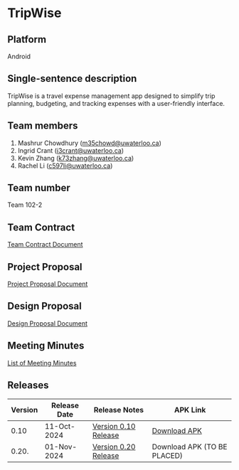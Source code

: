# TripWise

## Platform
Android

## Single-sentence description
TripWise is a travel expense management app designed to simplify trip planning, budgeting, and tracking expenses with a user-friendly interface.

## Team members
1. Mashrur Chowdhury (m35chowd@uwaterloo.ca)
2. Ingrid Crant (i3crant@uwaterloo.ca)
3. Kevin Zhang (k73zhang@uwaterloo.ca)
4. Rachel Li (c597li@uwaterloo.ca)

## Team number
Team 102-2

## Team Contract
[Team Contract Document](https://git.uwaterloo.ca/m35chowd/team102-2/-/wikis/Team-102-2-Contract)

## Project Proposal
[Project Proposal Document](https://git.uwaterloo.ca/m35chowd/team102-2/-/wikis/Project-Proposal)

## Design Proposal
[Design Proposal Document](https://git.uwaterloo.ca/m35chowd/team102-2/-/wikis/Design-Proposal)

## Meeting Minutes
[List of Meeting Minutes](https://git.uwaterloo.ca/m35chowd/team102-2/-/wikis/Meeting-Minutes)

## Releases

| Version | Release Date  | Release Notes | APK Link |
|---------|---------------|---------------|----------|
| 0.10    | 11-Oct-2024   | [Version 0.10 Release](https://git.uwaterloo.ca/m35chowd/team102-2/-/wikis/releases/v0.10) | [Download APK]( https://drive.google.com/file/d/1qXMwYbL7j7xBaHD8tZi3MuuoVNKkkDr2/view?usp=sharing ) |
| 0.20.   | 01-Nov-2024   | [Version 0.20 Release](https://git.uwaterloo.ca/m35chowd/team102-2/-/wikis/releases/v0.20) | Download APK (TO BE PLACED)
